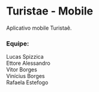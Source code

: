 # Turistae - Mobile
Aplicativo mobile Turistaê.

<h3>Equipe:</h3>
Lucas Spizzica<br>
Ettore Alessandro<br>
Vitor Borges<br>
Vinícius Borges<br>
Rafaela Estefogo<br>
